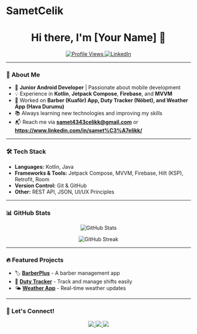# SametCelik

<h1 align="center">Hi there, I'm [Your Name] 👋</h1>

<p align="center">
  <a href="https://github.com/[your-github-username]">
    <img src="https://komarev.com/ghpvc/?username=[your-github-username]&label=Profile+Views&color=blue" alt="Profile Views" />
  </a>
  <a href="https://www.linkedin.com/in/[your-linkedin]/">
    <img src="https://img.shields.io/badge/LinkedIn-%230077B5.svg?style=flat&logo=linkedin&logoColor=white" alt="LinkedIn" />
  </a>
</p>

---

### 🚀 **About Me**
- 🎯 **Junior Android Developer** | Passionate about mobile development  
- 💡 Experience in **Kotlin**, **Jetpack Compose**, **Firebase**, and **MVVM**  
- 🔨 Worked on **Barber (Kuaför) App, Duty Tracker (Nöbet), and Weather App (Hava Durumu)**  
- 📚 Always learning new technologies and improving my skills  
- 📬 Reach me via **samet4343celikk@gmail.com** or **https://www.linkedin.com/in/samet%C3%A7elikk/**  

---

### 🛠 **Tech Stack**
- **Languages:** Kotlin, Java  
- **Frameworks & Tools:** Jetpack Compose, MVVM, Firebase, Hilt (KSP), Retrofit, Room  
- **Version Control:** Git & GitHub  
- **Other:** REST API, JSON, UI/UX Principles  

---

### 📊 **GitHub Stats**
<p align="center">
  <img src="https://github-readme-stats.vercel.app/api?username=[your-github-username]&show_icons=true&theme=radical" alt="GitHub Stats" />
</p>
<p align="center">
  <img src="https://github-readme-streak-stats.herokuapp.com/?user=[your-github-username]&theme=radical" alt="GitHub Streak" />
</p>

---

### 🔥 **Featured Projects**
- 🏷 **[BarberPlus](https://github.com/[your-github-username]/barberplus)** - A barber management app  
- 📅 **[Duty Tracker](https://github.com/[your-github-username]/duty-tracker)** - Track and manage shifts easily  
- 🌤 **[Weather App](https://github.com/[your-github-username]/weather-app)** - Real-time weather updates  

---

### 📌 **Let's Connect!**
<p align="center">
  <a href="https://www.linkedin.com/in/[your-linkedin]/">
    <img src="https://img.shields.io/badge/LinkedIn-%230077B5.svg?style=flat&logo=linkedin&logoColor=white" />
  </a>
  <a href="https://twitter.com/[your-twitter]/">
    <img src="https://img.shields.io/badge/Twitter-%231DA1F2.svg?style=flat&logo=twitter&logoColor=white" />
  </a>
  <a href="mailto:[your-email]">
    <img src="https://img.shields.io/badge/Email-%23D14836.svg?style=flat&logo=gmail&logoColor=white" />
  </a>
</p>
